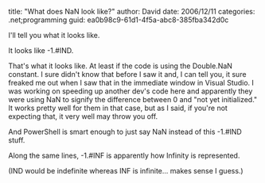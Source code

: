 
title: "What does NaN look like?"
author: David
date: 2006/12/11
categories: .net;programming
guid: ea0b98c9-61d1-4f5a-abc8-385fba342d0c

I'll tell you what it looks like. 

It looks like -1.#IND. 

That's what it looks like. At least if the code is using the Double.NaN constant. I sure didn't know that before I saw it and, I can tell you, it sure freaked me out when I saw that in the immediate window in Visual Studio. I was working on speeding up another dev's code here and apparently they were using NaN to signify the difference between 0 and "not yet initialized." It works pretty well for them in that case, but as I said, if you're not expecting that, it very well may throw you off. 

And PowerShell is smart enough to just say NaN instead of this -1.#IND stuff. 

Along the same lines, -1.#INF is apparently how Infinity is represented. 

(IND would be indefinite whereas INF is infinite... makes sense I guess.)

